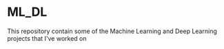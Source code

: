 # ML_DL
This repository contain some of the Machine Learning and Deep Learning projects that I've worked on
